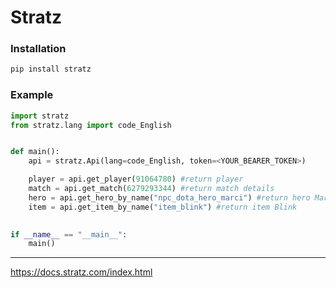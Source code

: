 # Stratz
### Installation
```bash
pip install stratz
```

### Example
```python
import stratz
from stratz.lang import code_English


def main():
    api = stratz.Api(lang=code_English, token=<YOUR_BEARER_TOKEN>)

    player = api.get_player(91064780) #return player
    match = api.get_match(6279293344) #return match details
    hero = api.get_hero_by_name("npc_dota_hero_marci") #return hero Marci
    item = api.get_item_by_name("item_blink") #return item Blink
    

if __name__ == "__main__":
    main() 
```

---
https://docs.stratz.com/index.html
